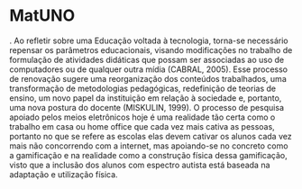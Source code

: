 # MatUNO
.
    Ao refletir sobre uma Educação voltada à tecnologia, torna-se necessário repensar os parâmetros educacionais, visando 
modificações no trabalho de formulação de atividades didáticas que possam ser associadas ao uso de computadores ou de 
qualquer outra mídia (CABRAL, 2005). Esse processo de renovação sugere uma reorganização dos conteúdos trabalhados, 
uma transformação de metodologias pedagógicas, redefinição de teorias de ensino, um novo papel da instituição em relação
à sociedade e, portanto, uma nova postura do docente (MISKULIN, 1999).
    O processo de pesquisa apoiado pelos meios eletrônicos hoje é uma realidade tão certa como o trabalho em casa ou 
home office que cada vez mais cativa as pessoas, portanto no que se refere as escolas elas devem cativar os alunos 
cada vez mais não concorrendo com a internet, mas apoiando-se no concreto como a gamificação e na realidade como a 
construção física dessa gamificação, visto que a inclusão dos alunos com espectro autista está baseada na adaptação 
e utilização física. 
